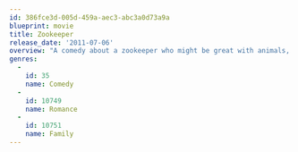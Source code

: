 ```yaml
---
id: 386fce3d-005d-459a-aec3-abc3a0d73a9a
blueprint: movie
title: Zookeeper
release_date: '2011-07-06'
overview: "A comedy about a zookeeper who might be great with animals, but he doesn't know anything about the birds and the bees. The man can't find love, so he decides to quit his job at the zoo, but his animal friends try to stop him and teach him that Mother Nature knows best when it comes to love."
genres:
  -
    id: 35
    name: Comedy
  -
    id: 10749
    name: Romance
  -
    id: 10751
    name: Family
---
```

